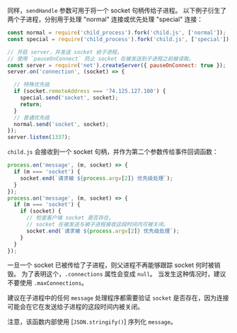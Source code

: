 
同样，`sendHandle` 参数可用于将一个 socket 句柄传给子进程。
以下例子衍生了两个子进程，分别用于处理 "normal" 连接或优先处理 "special" 连接：

```js
const normal = require('child_process').fork('child.js', ['normal']);
const special = require('child_process').fork('child.js', ['special']);

// 开启 server，并发送 socket 给子进程。
// 使用 `pauseOnConnect` 防止 socket 在被发送到子进程之前被读取。
const server = require('net').createServer({ pauseOnConnect: true });
server.on('connection', (socket) => {

  // 特殊优先级
  if (socket.remoteAddress === '74.125.127.100') {
    special.send('socket', socket);
    return;
  }
  // 普通优先级
  normal.send('socket', socket);
});
server.listen(1337);
```

`child.js` 会接收到一个 socket 句柄，并作为第二个参数传给事件回调函数：

```js
process.on('message', (m, socket) => {
  if (m === 'socket') {
    socket.end(`请求被 ${process.argv[2]} 优先级处理`);
  }
});
process.on('message', (m, socket) => {
  if (m === 'socket') {
    if (socket) {
      // 检查客户端 socket 是否存在。
      // socket 在被发送与被子进程接收这段时间内可被关闭。
      socket.end(`请求被 ${process.argv[2]} 优先级处理`);
    }
  }
});
```

一旦一个 socket 已被传给了子进程，则父进程不再能够跟踪 socket 何时被销毁。
为了表明这个，`.connections` 属性会变成 `null`。
当发生这种情况时，建议不要使用 `.maxConnections`。

建议在子进程中的任何 `message` 处理程序都需要验证 `socket` 是否存在，因为连接可能会在它在发送给子进程的这段时间内被关闭。

注意，该函数内部使用 [`JSON.stringify()`] 序列化 `message`。
